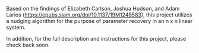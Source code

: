 Based on the findings of Elizabeth Carlson, Joshua Hudson, and Adam Larios (https://epubs.siam.org/doi/10.1137/19M1248583), this project utilizes a nudging algorithm for the purpose of parameter recovery in an n x n linear system.

In addition, for the full description and instructions for this project, please check back soon. 
